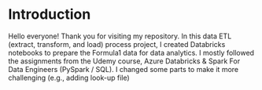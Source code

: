 # Introduction

Hello everyone! Thank you for visiting my repository.
In this data ETL (extract, transform, and load) process project, I created Databricks notebooks to prepare the Formula1 data for data analytics. I mostly followed the assignments from the Udemy course, Azure Databricks & Spark For Data Engineers (PySpark / SQL). I changed some parts to make it more challenging (e.g., adding look-up file)

